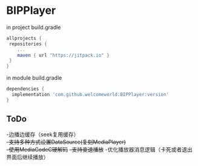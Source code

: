 # BIPPlayer
in project build.gradle
```gradle
allprojects {
 repositories {
    ...
    maven { url "https://jitpack.io" }
 }
}
  ```
  
  in module build.gradle
  ```gradle
  dependencies {
    implementation 'com.github.welcomeworld:BIPPlayer:version'
}
  ```
## ToDo
-边播边缓存（seek复用缓存）  
~~-支持多种方式设置DataSource(复刻MediaPlayer)~~  
~~-使用MediaCodeC硬解码~~
~~-支持变速播放~~
-优化播放器消息逻辑（卡死或者退出界面后继续播放）